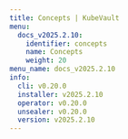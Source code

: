 ```yaml
---
title: Concepts | KubeVault
menu:
  docs_v2025.2.10:
    identifier: concepts
    name: Concepts
    weight: 20
menu_name: docs_v2025.2.10
info:
  cli: v0.20.0
  installer: v2025.2.10
  operator: v0.20.0
  unsealer: v0.20.0
  version: v2025.2.10
---
```


